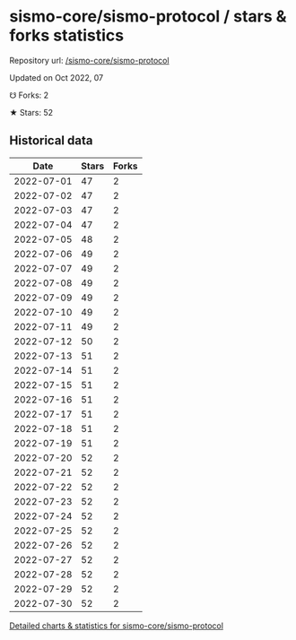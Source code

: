 # sismo-core/sismo-protocol / stars & forks statistics

Repository url: [/sismo-core/sismo-protocol](https://github.com/sismo-core/sismo-protocol)

Updated on Oct 2022, 07

☋ Forks: 2

★ Stars: 52

## Historical data
| Date | Stars | Forks |
|------|-------|-------|
| 2022-07-01 | 47 | 2 | 
| 2022-07-02 | 47 | 2 | 
| 2022-07-03 | 47 | 2 | 
| 2022-07-04 | 47 | 2 | 
| 2022-07-05 | 48 | 2 | 
| 2022-07-06 | 49 | 2 | 
| 2022-07-07 | 49 | 2 | 
| 2022-07-08 | 49 | 2 | 
| 2022-07-09 | 49 | 2 | 
| 2022-07-10 | 49 | 2 | 
| 2022-07-11 | 49 | 2 | 
| 2022-07-12 | 50 | 2 | 
| 2022-07-13 | 51 | 2 | 
| 2022-07-14 | 51 | 2 | 
| 2022-07-15 | 51 | 2 | 
| 2022-07-16 | 51 | 2 | 
| 2022-07-17 | 51 | 2 | 
| 2022-07-18 | 51 | 2 | 
| 2022-07-19 | 51 | 2 | 
| 2022-07-20 | 52 | 2 | 
| 2022-07-21 | 52 | 2 | 
| 2022-07-22 | 52 | 2 | 
| 2022-07-23 | 52 | 2 | 
| 2022-07-24 | 52 | 2 | 
| 2022-07-25 | 52 | 2 | 
| 2022-07-26 | 52 | 2 | 
| 2022-07-27 | 52 | 2 | 
| 2022-07-28 | 52 | 2 | 
| 2022-07-29 | 52 | 2 | 
| 2022-07-30 | 52 | 2 | 


[Detailed charts & statistics for sismo-core/sismo-protocol](https://reviewgithub.com/rep/sismo-core/sismo-protocol)
